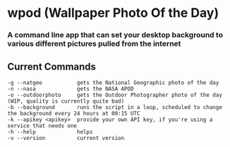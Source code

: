 # wpod (Wallpaper Photo Of the Day)
### A command line app that can set your desktop background to various different pictures pulled from the internet
## Current Commands
    -g --natgeo           gets the National Geographic photo of the day
    -n --nasa             gets the NASA APOD
    -o --outdoorphoto     gets the Outdoor Photographer photo of the day (WIP, quality is currently quite bad)
    -b --background       runs the script in a loop, scheduled to change the background every 24 hours at 00:15 UTC
    -k --apikey <apikey>  provide your own API key, if you're using a service that needs one
    -h --help             helps
    -v --version          current version
    
